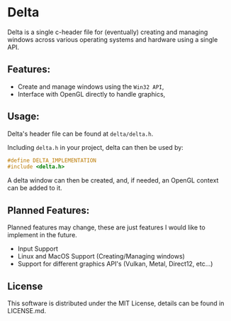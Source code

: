 # Delta
Delta is a single c-header file for (eventually) creating and managing windows across various
operating systems and hardware using a single API.

## Features:
- Create and manage windows using the `Win32 API`,
- Interface with OpenGL directly to handle graphics,

## Usage:
Delta's header file can be found at `delta/delta.h`.

Including `delta.h` in your project, delta can then be used by: 
```c
#define DELTA_IMPLEMENTATION
#include <delta.h>
```
A delta window can then be created, and, if needed, an OpenGL context can be added to it.

## Planned Features:
 Planned features may change, these are just features I would like to implement in the future.
- Input Support
- Linux and MacOS Support (Creating/Managing windows)
- Support for different graphics API's (Vulkan, Metal, Direct12, etc...)

## License
This software is distributed under the MIT License, details can be found in LICENSE.md.
